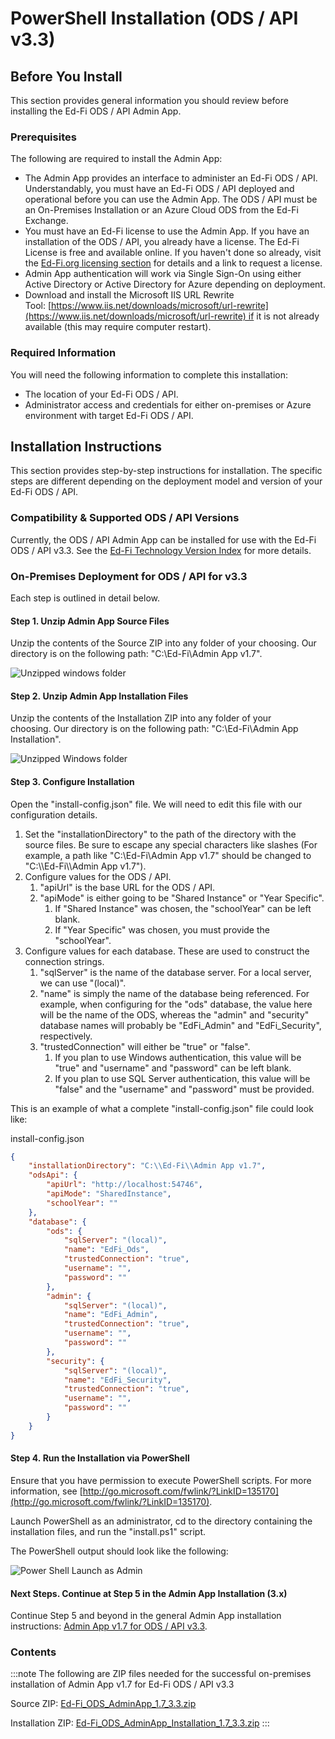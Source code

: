 # PowerShell Installation (ODS / API v3.3)

## Before You Install

This section provides general information you should review before installing the Ed-Fi ODS / API Admin App.

### Prerequisites

The following are required to install the Admin App:

* The Admin App provides an interface to administer an Ed-Fi ODS / API. Understandably, you must have an Ed-Fi ODS / API deployed and operational before you can use the Admin App. The ODS / API must be an On-Premises Installation or an Azure Cloud ODS from the Ed-Fi Exchange.
* You must have an Ed-Fi license to use the Admin App. If you have an installation of the ODS / API, you already have a license. The Ed-Fi License is free and available online. If you haven't done so already, visit the [Ed-Fi.org licensing section](https://www.ed-fi.org/getting-started/license-ed-fi-technology/) for details and a link to request a license.
* Admin App authentication will work via Single Sign-On using either Active Directory or Active Directory for Azure depending on deployment.
* Download and install the Microsoft IIS URL Rewrite Tool: [https://www.iis.net/downloads/microsoft/url-rewrite](https://www.iis.net/downloads/microsoft/url-rewrite) if it is not already available (this may require computer restart).

### Required Information

You will need the following information to complete this installation:

* The location of your Ed-Fi ODS / API.
* Administrator access and credentials for either on-premises or Azure environment with target Ed-Fi ODS / API.

## Installation Instructions

This section provides step-by-step instructions for installation. The specific steps are different depending on the deployment model and version of your Ed-Fi ODS / API.

### Compatibility & Supported ODS / API Versions

Currently, the ODS / API Admin App can be installed for use with the Ed-Fi ODS / API v3.3. See the [Ed-Fi Technology Version Index](https://edfi.atlassian.net/wiki/spaces/ETKB/pages/20875717/Ed-Fi+Technology+Version+Index) for more details.

### On-Premises Deployment for ODS / API for v3.3

Each step is outlined in detail below.

#### **Step 1. Unzip Admin App Source Files**

Unzip the contents of the Source ZIP into any folder of your choosing. Our directory is on the following path: "C:\\Ed-Fi\\Admin App v1.7".

![Unzipped windows folder](https://edfidocs.blob.core.windows.net/$web/img/reference/admin-app/technical-articles/image2020-1-30_10-59-30.png)

#### **Step 2.** **Unzip Admin App Installation Files**

Unzip the contents of the Installation ZIP into any folder of your choosing. Our directory is on the following path: "C:\\Ed-Fi\\Admin App Installation".

![Unzipped Windows folder](https://edfidocs.blob.core.windows.net/$web/img/reference/admin-app/technical-articles/image2020-1-30_10-58-34.png)

#### Step 3. Configure Installation

Open the "install-config.json" file. We will need to edit this file with our configuration details.

1. Set the "installationDirectory" to the path of the directory with the source files. Be sure to escape any special characters like slashes (For example, a path like "C:\\Ed-Fi\\Admin App v1.7" should be changed to "C:\\\\Ed-Fi\\\\Admin App v1.7").
2. Configure values for the ODS / API.
    1. "apiUrl" is the base URL for the ODS / API.
    2. "apiMode" is either going to be "Shared Instance" or "Year Specific".
        1. If "Shared Instance" was chosen, the "schoolYear" can be left blank.
        2. If "Year Specific" was chosen, you must provide the "schoolYear".
3. Configure values for each database. These are used to construct the connection strings.
    1. "sqlServer" is the name of the database server. For a local server, we can use "(local)".
    2. "name" is simply the name of the database being referenced. For example, when configuring for the "ods" database, the value here will be the name of the ODS, whereas the "admin" and "security" database names will probably be "EdFi\_Admin" and "EdFi\_Security", respectively.
    3. "trustedConnection" will either be "true" or "false".
        1. If you plan to use Windows authentication, this value will be "true" and "username" and "password" can be left blank.
        2. If you plan to use SQL Server authentication, this value will be "false" and the "username" and "password" must be provided.

This is an example of what a complete "install-config.json" file could look like:

install-config.json

```json
{
    "installationDirectory": "C:\\Ed-Fi\\Admin App v1.7",
    "odsApi": {
        "apiUrl": "http://localhost:54746",
        "apiMode": "SharedInstance",
        "schoolYear": ""
    },
    "database": {
        "ods": {
            "sqlServer": "(local)",
            "name": "EdFi_Ods",
            "trustedConnection": "true",
            "username": "",
            "password": ""
        },
        "admin": {
            "sqlServer": "(local)",
            "name": "EdFi_Admin",
            "trustedConnection": "true",
            "username": "",
            "password": ""
        },
        "security": {
            "sqlServer": "(local)",
            "name": "EdFi_Security",
            "trustedConnection": "true",
            "username": "",
            "password": ""
        }
    }
}
```

#### **Step 4.** **Run the Installation via PowerShell**

Ensure that you have permission to execute PowerShell scripts. For more information, see [http://go.microsoft.com/fwlink/?LinkID=135170](http://go.microsoft.com/fwlink/?LinkID=135170).

Launch PowerShell as an administrator, cd to the directory containing the installation files, and run the "install.ps1" script.

The PowerShell output should look like the following:

![Power Shell Launch as Admin](https://edfidocs.blob.core.windows.net/$web/img/reference/admin-app/technical-articles/image2020-1-30_11-4-51.png)

#### **Next Steps. Continue at Step 5 in the Admin App Installation (3.x)**

Continue Step 5 and beyond in the general Admin App installation instructions: [Admin App v1.7 for ODS / API v3.3](../getting-started/installation/older-versions-of-admin-app/admin-app-v17-for-ods-api-v33).

### Contents

:::note
The following are ZIP files needed for the successful on-premises installation of Admin App v1.7 for Ed-Fi ODS / API v3.3

Source ZIP:
[Ed-Fi\_ODS\_AdminApp\_1.7\_3.3.zip](https://edfi.atlassian.net/wiki/download/attachments/25235508/EdFi.Ods.AdminApp.3.3.0.389.zip?version=1&modificationDate=1580420953863&cacheVersion=1&api=v2)

Installation ZIP:
[Ed-Fi\_ODS\_AdminApp\_Installation\_1.7\_3.3.zip](https://edfi.atlassian.net/wiki/download/attachments/25235508/EdFi.Ods.AdminApp.Installation.3.3.0.389.zip?version=1&modificationDate=1580420906613&cacheVersion=1&api=v2)
:::
